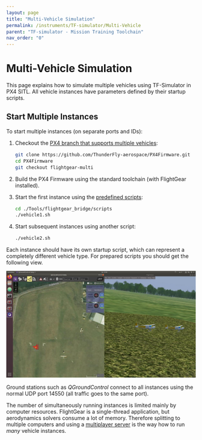```yaml
---
layout: page
title: "Multi-Vehicle Simulation"
permalink: /instruments/TF-simulator/Multi-Vehicle
parent: "TF-simulator - Mission Training Toolchain"
nav_order: "0"
---
```


# Multi-Vehicle Simulation

This page explains how to simulate multiple vehicles using TF-Simulator in PX4 SITL. All vehicle instances have parameters defined by their startup scripts.

## Start Multiple Instances

To start multiple instances (on separate ports and IDs):

1. Checkout the [PX4 branch that supports multiple vehicles](https://github.com/ThunderFly-aerospace/PX4Firmware/tree/flightgear-multi):

   ```sh
   git clone https://github.com/ThunderFly-aerospace/PX4Firmware.git
   cd PX4Firmware
   git checkout flightgear-multi
   ```

1. Build the PX4 Firmware using the standard toolchain (with FlightGear installed).
1. Start the first instance using the [predefined scripts](https://github.com/ThunderFly-aerospace/PX4-FlightGear-Bridge/tree/master/scripts):

   ```sh
   cd ./Tools/flightgear_bridge/scripts
   ./vehicle1.sh
   ```

1. Start subsequent instances using another script:

   ```sh
   ./vehicle2.sh
   ```

Each instance should have its own startup script, which can represent a completely different vehicle type.
For prepared scripts you should get the following view.

![Multi-vehicle simulation using PX4 SITL and FlightGear](flightgear-multi-vehicle-sitl.jpg)

Ground stations such as _QGroundControl_ connect to all instances using the normal UDP port 14550 (all traffic goes to the same port).

The number of simultaneously running instances is limited mainly by computer resources.
FlightGear is a single-thread application, but aerodynamics solvers consume a lot of memory.
Therefore splitting to multiple computers and using a [multiplayer server](https://wiki.flightgear.org/Howto:Multiplayer) is the way how to run _many_ vehicle instances.

